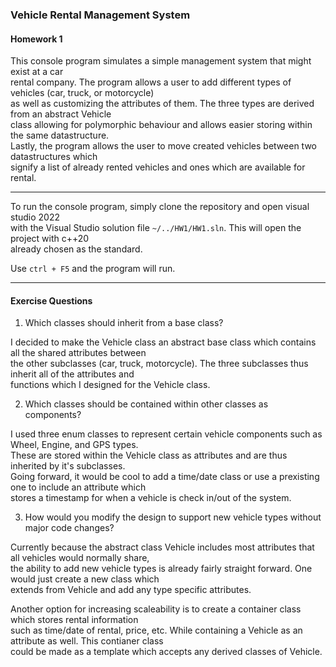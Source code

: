 
### Vehicle Rental Management System

#### Homework 1

This console program simulates a simple management system that might exist at a car  
rental company. The program allows a user to add different types of vehicles (car, truck, or motorcycle)  
as well as customizing the attributes of them. The three types are derived from an abstract Vehicle  
class allowing for polymorphic behaviour and allows easier storing within the same datastructure.  
Lastly, the program allows the user to move created vehicles between two datastructures which  
signify a list of already rented vehicles and ones which are available for rental.

---

To run the console program, simply clone the repository and open visual studio 2022  
with the Visual Studio solution file `~/../HW1/HW1.sln`. This will open the project with c++20  
already chosen as the standard.

Use `ctrl + F5` and the program will run.

---

#### Exercise Questions

1) Which classes should inherit from a base class?

I decided to make the Vehicle class an abstract base class which contains all the shared attributes between  
the other subclasses (car, truck, motorcycle). The three subclasses thus inherit all of the attributes and  
functions which I designed for the Vehicle class.

2) Which classes should be contained within other classes as components?

I used three enum classes to represent certain vehicle components such as Wheel, Engine, and GPS types.  
These are stored within the Vehicle class as attributes and are thus inherited by it's subclasses.  
Going forward, it would be cool to add a time/date class or use a prexisting one to include an attribute which  
stores a timestamp for when a vehicle is check in/out of the system.

3) How would you modify the design to support new vehicle types without major code changes?

Currently because the abstract class Vehicle includes most attributes that all vehicles would normally share,  
the ability to add new vehicle types is already fairly straight forward. One would just create a new class which  
extends from Vehicle and add any type specific attributes.

Another option for increasing scaleability is to create a container class which stores rental information  
such as time/date of rental, price, etc. While containing a Vehicle as an attribute as well. This contianer class  
could be made as a template which accepts any derived classes of Vehicle.